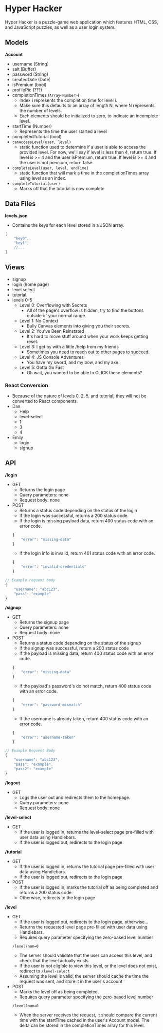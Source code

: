 # Hyper Hacker
Hyper Hacker is a puzzle-game web application which features HTML, CSS, and JavaScript puzzles, as well as a user login system.

## Models
**Account**
- username (String)
- salt (Buffer)
- password (String)
- createdDate (Date)
- isPremium (bool)
- profilePic (???)
- completionTimes (`Array<Number>`) 
    - Index i represents the completion time for level i.
    - Make sure this defaults to an array of length N, where N represents the number of levels. 
    - Each elements should be initialized to zero, to indicate an incomplete level.
- startTime (Number)
    - Represents the time the user started a level
- completedTutorial (bool)
- `canAccessLevel(user, level)`
    - static function used to determine if a user is able to access the provided level. For now, we'll say if level is less than 4, return true. If level is >= 4 and the user isPremium, return true. If level is >= 4 and the user is not premium, return false. 
- `completeLevel(user, level, endTime)`
    - static function that will mark a time in the completionTimes array using level as an index.
- `completeTutorial(user)`
    - Marks off that the tutorial is now complete

## Data Files
**levels.json**
- Contains the keys for each level stored in a JSON array.
```js
[
    "key0",
    "key1",
    //...
]
```

## Views
- signup
- login (home page)
- level select
- tutorial
- levels 0-5
    - Level 0: Overflowing with Secrets
        - All of the page's overflow is hidden, try to find the buttons outside of your normal range.
    - Level 1: No Context
        - Bully Canvas elements into giving you their secrets.
    - Level 2: You've Been Reinstated
        - It's hard to move stuff around when your work keeps getting reset.
    - Level 3: I get by with a little /help from my friends
        - Sometimes you need to reach out to other pages to succeed.
    - Level 4: JS Console Adventures
        - You have my sword, and my bow, and my axe.
    - Level 5: Gotta Go Fast
        - Oh wait, you wanted to be able to CLICK these elements?

### React Conversion 
- Because of the nature of levels 0, 2, 5, and tutorial, they will not be converted to React components.
- Dan
    - Help
    - level-select
    - 1 
    - 3
    - 4
- Emily
    - login
    - signup

## API
**/login**
- GET
    - Returns the login page
    - Query parameters: none
    - Request body: none
- POST
    - Returns a status code depending on the status of the login
    - If the login was successful, returns a 200 status code.
    - If the login is missing payload data, return 400 status code with an error code.
    ```js
    {
        "error": "missing-data"
    }  
    ```
    - If the login info is invalid, return 401 status code with an error code.
    ```js
    {
        "error": "invalid-credentials"
    }
    ```
```js
// Example request body
{
    "username": "abc123",
    "pass": "example"
}
```

**/signup**
- GET
    - Returns the signup page 
    - Query parameters: none
    - Request body: none
- POST
    - Returns a status code depending on the status of the signup
    - If the signup was successful, return a 200 status code
    - If the payload is missing data, return 400 status code with an error code.
    ```js
    {
        "error": "missing-data"
    }
    ```
    - If the payload's password's do not match, return 400 status code with an error code.
    ```js
    {
        "error": "password-mismatch"
    }
    ``` 
    - If the username is already taken, return 400 status code with an error code.
    ```js
    {
        "error": "username-taken"
    }
    ```
```js
// Example Request Body
{
    "username": "abc123",
    "pass": "example",
    "pass2": "example"
}
```

**/logout**
- GET
    - Logs the user out and redirects them to the homepage.
    - Query parameters: none
    - Request body: none

**/level-select**
- GET
    - If the user is logged in, returns the level-select page pre-filled with user data using Handlebars.
    - If the user is logged out, redirects to the login page

**/tutorial**
- GET
    - If the user is logged in, returns the tutorial page pre-filled with user data using Handlebars.
    - If the user is logged out, redirects to the login page
- POST
    - If the user is logged in, marks the tutorial off as being completed and returns a 200 status code.
    - Otherwise, redirects to the login page

**/level**
- GET
    - If the user is logged out, redirects to the login page, otherwise...
    - Returns the requested level page pre-filled with user data using Handlebars.
    - Requires query parameter specifying the zero-based level number
    ``` 
    /level?num=0
    ```
    - The server should validate that the user can access this level, and check that the level actually exists. 
    - If the user is not eligible to view this level, or the level does not exist, redirect to `/level-select` 
    - Assuming the level is valid, the server should cache the time the request was sent, and store it in the user's account
- POST
    - Marks the level off as being completed.
    - Requires query parameter specifying the zero-based level number
    ``` 
    /level?num=0
    ```
    - When the server receives the request, it should compare the current time with the startTime cached in the user's Account model. The delta can be stored in the completionTimes array for this level. 